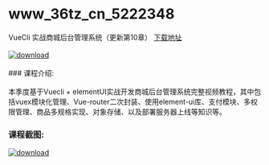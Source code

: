 # www_36tz_cn_5222348
VueCli 实战商城后台管理系统（更新第10章）
[下载地址](http://www.36tz.cn/article/5222348 "下载地址")
<br/></br>[![download](http://36tz.cn/muke_img/2022_01_1-16-300x157.png "下载地址")](http://www.36tz.cn/article/5222348 "下载地址")
<br/></br>### 课程介绍:<br/></br>本季度基于Vuecli + elementUI实战开发商城后台管理系统完整视频教程，其中包括vuex模块化管理、Vue-router二次封装、使用element-ui库、支付模块、多权限管理、商品多规格实现、对象存储、以及部署服务器上线等知识等。

### 课程截图:
[![download](http://36tz.cn/muke_img/2022_01_2-13.png "下载地址")](http://www.36tz.cn/article/5222348 "下载地址")
